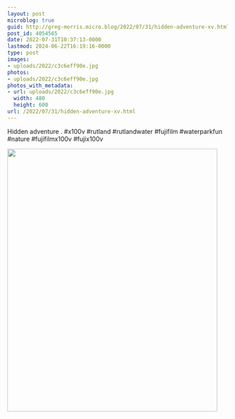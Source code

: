 ```yaml
---
layout: post
microblog: true
guid: http://greg-morris.micro.blog/2022/07/31/hidden-adventure-xv.html
post_id: 4054565
date: 2022-07-31T10:37:13-0000
lastmod: 2024-06-22T16:19:16-0000
type: post
images:
- uploads/2022/c3c6eff90e.jpg
photos:
- uploads/2022/c3c6eff90e.jpg
photos_with_metadata:
- url: uploads/2022/c3c6eff90e.jpg
  width: 480
  height: 600
url: /2022/07/31/hidden-adventure-xv.html
---
```

Hidden adventure
.
#x100v #rutland #rutlandwater #fujifilm #waterparkfun #nature #fujifilmx100v #fujix100v

<img src="uploads/2022/c3c6eff90e.jpg" width="480" height="600" alt="">
